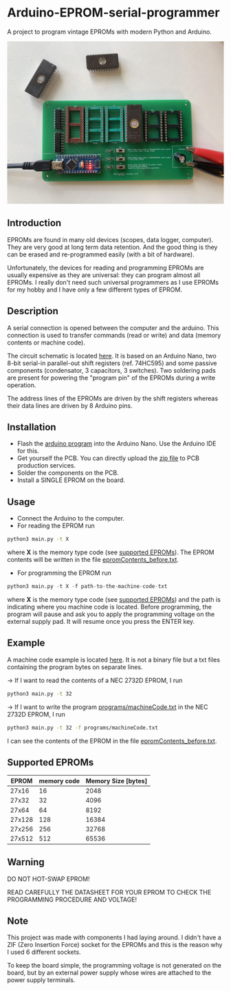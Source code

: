 # Arduino-EPROM-serial-programmer

A project to program vintage EPROMs with modern Python and Arduino.

![board](board.jpg)

## Introduction

EPROMs are found in many old devices (scopes, data logger, computer). They are very good at long term data retention. And the good thing is they can be erased and re-programmed easily (with a bit of hardware).

Unfortunately, the devices for reading and programming EPROMs are usually expensive as they are universal: they can program almost all EPROMs. I really don't need such universal programmers as I use EPROMs for my hobby and I have only a few different types of EPROM.

## Description

A serial connection is opened between the computer and the arduino. This connection is used to transfer commands (read or write) and data (memory contents or machine code).

The circuit schematic is located [here](EPROM_FLASHER/Schematic.pdf).
It is based on an Arduino Nano, two 8-bit serial-in parallel-out shift registers (ref. 74HC595) and some passive components (condensator, 3 capacitors, 3 switches). Two soldering pads are present for powering the "program pin" of the EPROMs during a write operation.

The address lines of the EPROMs are driven by the shift registers whereas their data lines are driven by 8 Arduino pins.

## Installation

* Flash the [arduino program](arduino_programmer/arduino_programmer.ino) into the Arduino Nano. Use the Arduino IDE for this.
* Get yourself the PCB. You can directly upload the [zip file](EPROM_FLASHER/GERBER/EPROM_FLASHER.zip) to PCB production services.
* Solder the components on the PCB.
* Install a SINGLE EPROM on the board.

## Usage

* Connect the Arduino to the computer.
* For reading the EPROM run

```sh
python3 main.py -t X
```

where **X** is the memory type code (see [supported EPROMs](#supported-eproms)). The EPROM contents will be written in the file [epromContents_before.txt](epromContents_before.txt).

* For programming the EPROM run

```python
python3 main.py -t X -f path-to-the-machine-code-txt
```

where **X** is the memory type code (see [supported EPROMs](#supported-eproms)) and the path is indicating where you machine code is located.
Before programming, the program will pause and ask you to apply the programming voltage on the external supply pad. It will resume once you press the ENTER key.

## Example

A machine code example is located [here](programs/machineCode.txt). It is not a binary file but a txt files containing the program bytes on separate lines.

&rarr; If I want to read the contents of a NEC 2732D EPROM, I run

```sh
python3 main.py -t 32
```

&rarr; If I want to write the program [programs/machineCode.txt](programs/machineCode.txt) in the NEC 2732D EPROM, I run

```sh
python3 main.py -t 32 -f programs/machineCode.txt
```

I can see the contents of the EPROM in the file [epromContents_before.txt](epromContents_before.txt).

## Supported EPROMs

|EPROM|memory code|Memory Size [bytes]|
|---|---|---|
|27x16|16|2048|
|27x32|32|4096|
|27x64|64|8192|
|27x128|128|16384|
|27x256|256|32768|
|27x512|512|65536|

## Warning

DO NOT HOT-SWAP EPROM!

READ CAREFULLY THE DATASHEET FOR YOUR EPROM TO CHECK THE PROGRAMMING PROCEDURE AND VOLTAGE!

## Note

This project was made with components I had laying around. I didn't have a ZIF (Zero Insertion Force) socket for the EPROMs and this is the reason why I used 6 different sockets.

To keep the board simple, the programming voltage is not generated on the board, but  by an external power supply whose wires are attached to the power supply terminals.
